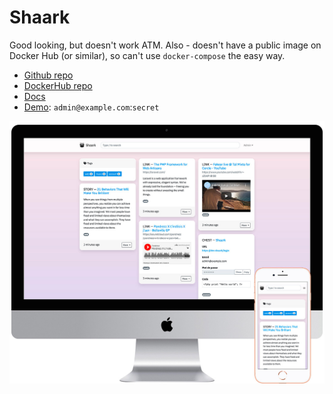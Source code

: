# Shaark
Good looking, but doesn't work ATM.
Also - doesn't have a public image on Docker Hub (or similar), so can't use `docker-compose` the easy way.

- [Github repo](https://github.com/MarceauKa/shaark)
- [DockerHub repo]()
- [Docs](https://github.com/MarceauKa/shaark#documentation)
- [Demo](https://shaark.mka.ovh): `admin@example.com`:`secret`

![Screenshot](shaark.jpg)
